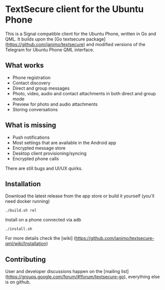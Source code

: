 # TextSecure client for the Ubuntu Phone

This is a Signal compatible client for the Ubuntu Phone, written in Go and QML.
It builds upon the [Go textsecure package] (https://github.com/janimo/textsecure) and modified versions of the
Telegram for Ubuntu Phone QML interface.

What works
-----------

 * Phone registration
 * Contact discovery
 * Direct and group messages
 * Photo, video, audio and contact attachments in both direct and group mode
 * Preview for photo and audio attachments
 * Storing conversations

What is missing
---------------

 * Push notifications
 * Most settings that are available in the Android app
 * Encrypted message store
 * Desktop client provisioning/syncing
 * Encrypted phone calls

There are still bugs and UI/UX quirks.

Installation
------------

Download the latest release from the app store or build it yourself (you'll need docker running)

    ./build.sh rel

Install on a phone connected via adb

    ./install.sh

For more details check the [wiki] (https://github.com/janimo/textsecure-qml/wiki/Installation)

Contributing
-----------

User and developer discussions happen on the [mailing list] (https://groups.google.com/forum/#!forum/textsecure-go), everything else
is on github.
